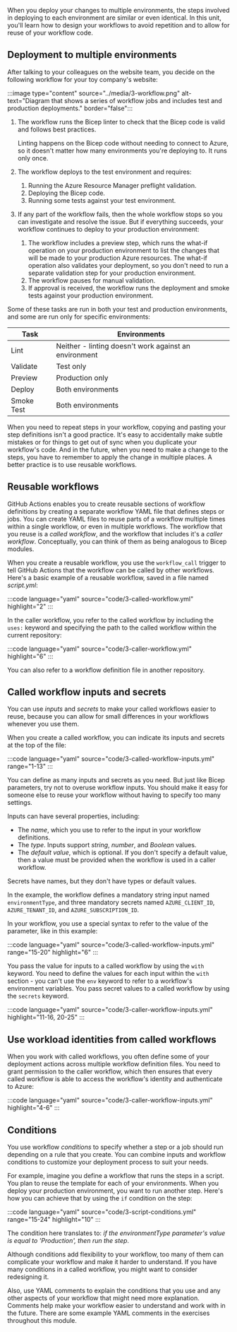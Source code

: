 When you deploy your changes to multiple environments, the steps involved in deploying to each environment are similar or even identical. In this unit, you'll learn how to design your workflows to avoid repetition and to allow for reuse of your workflow code.

## Deployment to multiple environments

After talking to your colleagues on the website team, you decide on the following workflow for your toy company's website:

:::image type="content" source="../media/3-workflow.png" alt-text="Diagram that shows a series of workflow jobs and includes test and production deployments." border="false":::

1. The workflow runs the Bicep linter to check that the Bicep code is valid and follows best practices.

   Linting happens on the Bicep code without needing to connect to Azure, so it doesn't matter how many environments you're deploying to. It runs only once.

1. The workflow deploys to the test environment and requires:

   1. Running the Azure Resource Manager preflight validation.
   1. Deploying the Bicep code.
   1. Running some tests against your test environment.

1. If any part of the workflow fails, then the whole workflow stops so you can investigate and resolve the issue. But if everything succeeds, your workflow continues to deploy to your production environment:

   1. The workflow includes a preview step, which runs the what-if operation on your production environment to list the changes that will be made to your production Azure resources. The what-if operation also validates your deployment, so you don't need to run a separate validation step for your production environment.
   1. The workflow pauses for manual validation.
   1. If approval is received, the workflow runs the deployment and smoke tests against your production environment.

Some of these tasks are run in both your test and production environments, and some are run only for specific environments:

| Task | Environments |
|-|-|
| Lint | Neither - linting doesn't work against an environment |
| Validate | Test only |
| Preview | Production only |
| Deploy | Both environments |
| Smoke Test | Both environments |

When you need to repeat steps in your workflow, copying and pasting your step definitions isn't a good practice. It's easy to accidentally make subtle mistakes or for things to get out of sync when you duplicate your workflow's code. And in the future, when you need to make a change to the steps, you have to remember to apply the change in multiple places. A better practice is to use reusable workflows.

## Reusable workflows

GitHub Actions enables you to create reusable sections of workflow definitions by creating a separate workflow YAML file that defines steps or jobs. You can create YAML files to reuse parts of a workflow multiple times within a single workflow, or even in multiple workflows. The workflow that you reuse is a _called workflow_, and the workflow that includes it's a _caller workflow_. Conceptually, you can think of them as being analogous to Bicep modules.

When you create a reusable workflow, you use the `workflow_call` trigger to tell GitHub Actions that the workflow can be called by other workflows. Here's a basic example of a reusable workflow, saved in a file named _script.yml_:

:::code language="yaml" source="code/3-called-workflow.yml" highlight="2" :::

In the caller workflow, you refer to the called workflow by including the `uses:` keyword and specifying the path to the called workflow within the current repository:

:::code language="yaml" source="code/3-caller-workflow.yml" highlight="6" :::

You can also refer to a workflow definition file in another repository.

## Called workflow inputs and secrets

You can use _inputs_ and _secrets_ to make your called workflows easier to reuse, because you can allow for small differences in your workflows whenever you use them.

When you create a called workflow, you can indicate its inputs and secrets at the top of the file:

:::code language="yaml" source="code/3-called-workflow-inputs.yml" range="1-13" :::

You can define as many inputs and secrets as you need. But just like Bicep parameters, try not to overuse workflow inputs. You should make it easy for someone else to reuse your workflow without having to specify too many settings.

Inputs can have several properties, including:

- The _name_, which you use to refer to the input in your workflow definitions.
- The _type_. Inputs support _string_, _number_, and _Boolean_ values.
- The _default value_, which is optional. If you don't specify a default value, then a value must be provided when the workflow is used in a caller workflow.

Secrets have names, but they don't have types or default values.

In the example, the workflow defines a mandatory string input named `environmentType`, and three mandatory secrets named `AZURE_CLIENT_ID`, `AZURE_TENANT_ID`, and `AZURE_SUBSCRIPTION_ID`.

In your workflow, you use a special syntax to refer to the value of the parameter, like in this example:

:::code language="yaml" source="code/3-called-workflow-inputs.yml" range="15-20" highlight="6" :::

You pass the value for inputs to a called workflow by using the `with` keyword. You need to define the values for each input within the `with` section - you can't use the `env` keyword to refer to a workflow's environment variables. You pass secret values to a called workflow by using the `secrets` keyword.

:::code language="yaml" source="code/3-caller-workflow-inputs.yml" highlight="11-16, 20-25" :::

## Use workload identities from called workflows

When you work with called workflows, you often define some of your deployment actions across multiple workflow definition files. You need to grant permission to the caller workflow, which then ensures that every called workflow is able to access the workflow's identity and authenticate to Azure:

:::code language="yaml" source="code/3-caller-workflow-inputs.yml" highlight="4-6" :::

## Conditions

You use workflow _conditions_ to specify whether a step or a job should run depending on a rule that you create. You can combine inputs and workflow conditions to customize your deployment process to suit your needs.

For example, imagine you define a workflow that runs the steps in a script. You plan to reuse the template for each of your environments. When you deploy your production environment, you want to run another step. Here's how you can achieve that by using the `if` condition on the step:

:::code language="yaml" source="code/3-script-conditions.yml" range="15-24" highlight="10" :::

The condition here translates to: _if the environmentType parameter's value is equal to 'Production', then run the step_.

Although conditions add flexibility to your workflow, too many of them can complicate your workflow and make it harder to understand. If you have many conditions in a called workflow, you might want to consider redesigning it.

Also, use YAML comments to explain the conditions that you use and any other aspects of your workflow that might need more explanation. Comments help make your workflow easier to understand and work with in the future. There are some example YAML comments in the exercises throughout this module.
